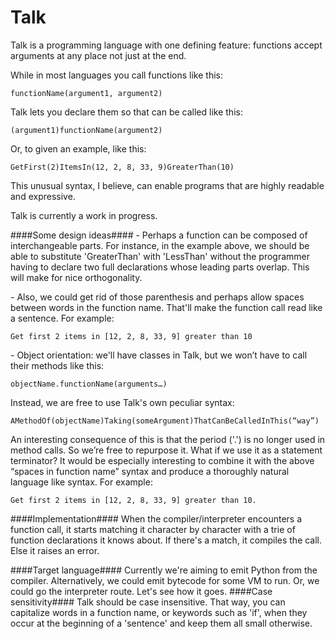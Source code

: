 Talk
====

Talk is a programming language with one defining feature: functions accept arguments at any place not just at the end. 

While in most languages you call functions like this:

    functionName(argument1, argument2)

Talk lets you declare them so that can be called like this:

    (argument1)functionName(argument2)

Or, to given an example, like this:

    GetFirst(2)ItemsIn(12, 2, 8, 33, 9)GreaterThan(10)
 
This unusual syntax, I believe, can enable programs that are highly readable and expressive.

Talk is currently a work in progress.
 
####Some design ideas####
\- Perhaps a function can be composed of interchangeable parts. For instance, in the example above, we should be able to substitute 'GreaterThan' with 'LessThan' without the programmer having to declare two full declarations whose leading parts overlap. This will make for nice orthogonality.

\- Also, we could get rid of those parenthesis and perhaps allow spaces between words in the function name. That'll make the function call read like a sentence. For example:

    Get first 2 items in [12, 2, 8, 33, 9] greater than 10
\- Object orientation: we'll have classes in Talk, but we won’t have to call their methods like this:

    objectName.functionName(arguments…)

Instead, we are free to use Talk's own peculiar syntax:
    
    AMethodOf(objectName)Taking(someArgument)ThatCanBeCalledInThis(“way”)
 
An interesting consequence of this is that the period ('.') is no longer used in method calls. So we’re free to repurpose it. What if we use it as a statement terminator? It would be especially interesting to combine it with the above “spaces in function name” syntax and produce a thoroughly natural language like syntax. For example:

    Get first 2 items in [12, 2, 8, 33, 9] greater than 10.
 
####Implementation####
When the compiler/interpreter encounters a function call, it starts matching it character by character with a trie of function declarations it knows about. If there's a match, it compiles the call. Else it raises an error.

####Target language####
Currently we're aiming to emit Python from the compiler. Alternatively, we could emit bytecode for some VM to run. Or, we could go the interpreter route. Let's see how it goes.
####Case sensitivity####
Talk should be case insensitive. That way, you can capitalize words in a function name, or keywords such as 'if', when they occur at the beginning of a 'sentence' and keep them all small otherwise.
